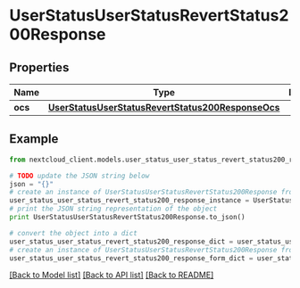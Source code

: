 # UserStatusUserStatusRevertStatus200Response


## Properties
Name | Type | Description | Notes
------------ | ------------- | ------------- | -------------
**ocs** | [**UserStatusUserStatusRevertStatus200ResponseOcs**](UserStatusUserStatusRevertStatus200ResponseOcs.md) |  | 

## Example

```python
from nextcloud_client.models.user_status_user_status_revert_status200_response import UserStatusUserStatusRevertStatus200Response

# TODO update the JSON string below
json = "{}"
# create an instance of UserStatusUserStatusRevertStatus200Response from a JSON string
user_status_user_status_revert_status200_response_instance = UserStatusUserStatusRevertStatus200Response.from_json(json)
# print the JSON string representation of the object
print UserStatusUserStatusRevertStatus200Response.to_json()

# convert the object into a dict
user_status_user_status_revert_status200_response_dict = user_status_user_status_revert_status200_response_instance.to_dict()
# create an instance of UserStatusUserStatusRevertStatus200Response from a dict
user_status_user_status_revert_status200_response_form_dict = user_status_user_status_revert_status200_response.from_dict(user_status_user_status_revert_status200_response_dict)
```
[[Back to Model list]](../README.md#documentation-for-models) [[Back to API list]](../README.md#documentation-for-api-endpoints) [[Back to README]](../README.md)


